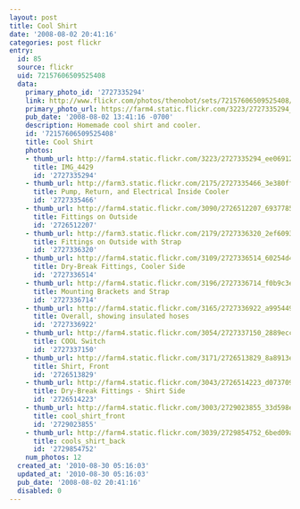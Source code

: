 ```yaml
---
layout: post
title: Cool Shirt
date: '2008-08-02 20:41:16'
categories: post flickr
entry:
  id: 85
  source: flickr
  uid: 72157606509525408
  data:
    primary_photo_id: '2727335294'
    link: http://www.flickr.com/photos/thenobot/sets/72157606509525408/
    primary_photo_url: https://farm4.static.flickr.com/3223/2727335294_ee0691222e_m.jpg
    pub_date: '2008-08-02 13:41:16 -0700'
    description: Homemade cool shirt and cooler.
    id: '72157606509525408'
    title: Cool Shirt
    photos:
    - thumb_url: http://farm4.static.flickr.com/3223/2727335294_ee0691222e_s.jpg
      title: IMG_4429
      id: '2727335294'
    - thumb_url: http://farm3.static.flickr.com/2175/2727335466_3e380ff65d_s.jpg
      title: Pump, Return, and Electrical Inside Cooler
      id: '2727335466'
    - thumb_url: http://farm4.static.flickr.com/3090/2726512207_6937785641_s.jpg
      title: Fittings on Outside
      id: '2726512207'
    - thumb_url: http://farm3.static.flickr.com/2179/2727336320_2ef6093d71_s.jpg
      title: Fittings on Outside with Strap
      id: '2727336320'
    - thumb_url: http://farm4.static.flickr.com/3109/2727336514_60254d4bb8_s.jpg
      title: Dry-Break Fittings, Cooler Side
      id: '2727336514'
    - thumb_url: http://farm4.static.flickr.com/3196/2727336714_f0b9c3e679_s.jpg
      title: Mounting Brackets and Strap
      id: '2727336714'
    - thumb_url: http://farm4.static.flickr.com/3165/2727336922_a9954493c7_s.jpg
      title: Overall, showing insulated hoses
      id: '2727336922'
    - thumb_url: http://farm4.static.flickr.com/3054/2727337150_2889ecc5fd_s.jpg
      title: COOL Switch
      id: '2727337150'
    - thumb_url: http://farm4.static.flickr.com/3171/2726513829_8a8913eb46_s.jpg
      title: Shirt, Front
      id: '2726513829'
    - thumb_url: http://farm4.static.flickr.com/3043/2726514223_d0737092dc_s.jpg
      title: Dry-Break Fittings - Shirt Side
      id: '2726514223'
    - thumb_url: http://farm4.static.flickr.com/3003/2729023855_33d598ee04_s.jpg
      title: cool_shirt_front
      id: '2729023855'
    - thumb_url: http://farm4.static.flickr.com/3039/2729854752_6bed09aec6_s.jpg
      title: cools_shirt_back
      id: '2729854752'
    num_photos: 12
  created_at: '2010-08-30 05:16:03'
  updated_at: '2010-08-30 05:16:03'
  pub_date: '2008-08-02 20:41:16'
  disabled: 0
---
```

